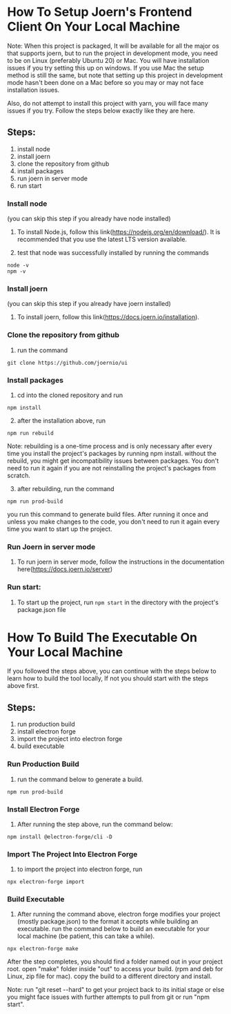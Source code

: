 # How To Setup Joern's Frontend Client On Your Local Machine

Note: When this project is packaged, It will be available for all the major os that supports joern, but to run the project in development mode, you need to be on Linux (preferably Ubuntu 20) or Mac. You will have installation issues if you try setting this up on windows. If you use Mac the setup method is still the same, but note that setting up this project in development mode hasn't been done on a Mac before so you may or may not face installation issues.

Also, do not attempt to install this project with yarn, you will face many issues if you try. Follow the steps below exactly like they are here.

## Steps:

1. install node
2. install joern
3. clone the repository from github
4. install packages
5. run joern in server mode
6. run start

### Install node

(you can skip this step if you already have node installed)

1. To install Node.js, follow this link(https://nodejs.org/en/download/). It is recommended that you use the latest LTS version available.

2. test that node was successfully installed by running the commands

```commandline
node -v
npm -v
```

### Install joern

(you can skip this step if you already have joern installed)

1. To install joern, follow this link(https://docs.joern.io/installation).

### Clone the repository from github

1. run the command

```commandline
git clone https://github.com/joernio/ui
```

### Install packages

1. cd into the cloned repository and run

```commandline
npm install
```

2. after the installation above, run

```commandline
npm run rebuild
```

Note: rebuilding is a one-time process and is only necessary after every time you install the project's packages by running npm install. without the rebuild, you might get incompatibility issues between packages. You don't need to run it again if you are not reinstalling the project's packages from scratch.

3. after rebuilding, run the command

```commandline
npm run prod-build
```

you run this command to generate build files. After running it once and unless you make changes to the code, you don't need to run it again every time you want to start up the project.

### Run Joern in server mode

1. To run joern in server mode, follow the instructions in the documentation here(https://docs.joern.io/server)

### Run start:

1. To start up the project, run `npm start` in the directory with the project's package.json file

# How To Build The Executable On Your Local Machine

If you followed the steps above, you can continue with the steps below to learn how to build the tool locally, If not you should start with the steps above first.

## Steps:

1. run production build
2. install electron forge
3. import the project into electron forge
4. build executable

### Run Production Build

1. run the command below to generate a build.

```commandline
npm run prod-build
```

### Install Electron Forge

1. After running the step above, run the command below:

```commandline
npm install @electron-forge/cli -D
```

### Import The Project Into Electron Forge

1. to import the project into electron forge, run

```commandline
npx electron-forge import
```

### Build Executable

1. After running the command above, electron forge modifies your project (mostly package.json) to the format it accepts while building an executable. run the command below to build an executable for your local machine (be patient, this can take a while).

```commandline
npx electron-forge make
```

After the step completes, you should find a folder named out in your project root. open "make" folder inside "out" to access your build. (rpm and deb for Linux, zip file for mac). copy the build to a different directory and install.

Note: run "git reset --hard" to get your project back to its initial stage or else you might face issues with further attempts to pull from git or run "npm start".
